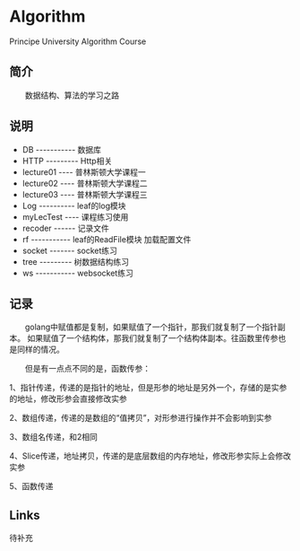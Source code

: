 # Algorithm
Principe University Algorithm Course


## 简介
&emsp;&emsp;数据结构、算法的学习之路

## 说明

- DB ----------- 数据库
- HTTP --------- Http相关
- lecture01 ---- 普林斯顿大学课程一
- lecture02 ---- 普林斯顿大学课程二
- lecture03 ---- 普林斯顿大学课程三
- Log ---------- leaf的log模块
- myLecTest ---- 课程练习使用
- recoder ------ 记录文件
- rf ----------- leaf的ReadFile模块 加载配置文件
- socket ------- socket练习
- tree --------- 树数据结构练习
- ws ----------- websocket练习


## 记录

&emsp;&emsp;golang中赋值都是复制，如果赋值了一个指针，那我们就复制了一个指针副本。
如果赋值了一个结构体，那我们就复制了一个结构体副本。往函数里传参也是同样的情况。

&emsp;&emsp;但是有一点点不同的是，函数传参：

1、指针传递，传递的是指针的地址，但是形参的地址是另外一个，存储的是实参的地址，修改形参会直接修改实参

2、数组传递，传递的是数组的“值拷贝”，对形参进行操作并不会影响到实参

3、数组名传递，和2相同

4、Slice传递，地址拷贝，传递的是底层数组的内存地址，修改形参实际上会修改实参

5、函数传递

## Links

待补充 